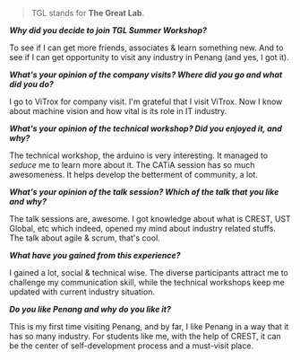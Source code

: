 > TGL stands for **The Great Lab**. 

***Why did you decide to join TGL Summer Workshop?***

To see if I can get more friends, associates & learn something new. And to see if I can get opportunity to visit any industry in Penang (and yes, I got it).

***What's your opinion of the company visits? Where did you go and what did you do?***

I go to ViTrox for company visit. I'm grateful that I visit ViTrox. Now I know about machine vision and how vital is its role in IT industry.

***What's your opinion of the technical workshop? Did you enjoyed it, and why?***

The technical workshop, the arduino is very interesting. It managed to *seduce* me to learn more about it. The CATiA session has so much awesomeness. It helps develop the betterment of community, a lot.

***What's your opinion of the talk session? Which of the talk that you like and why?***

The talk sessions are, awesome. I got knowledge about what is CREST, UST Global, etc which indeed, opened my mind about industry related stuffs. The talk about agile & scrum, that's cool. 

***What have you gained from this experience?***

I gained a lot, social & technical wise. The diverse participants attract me to challenge my communication skill, while the technical workshops keep me updated with current industry situation.

***Do you like Penang and why do you like it?***

This is my first time visiting Penang, and by far, I like Penang in a way that it has so many industry. For students like me, with the help of CREST, it can be the center of self-development process and a must-visit place. 